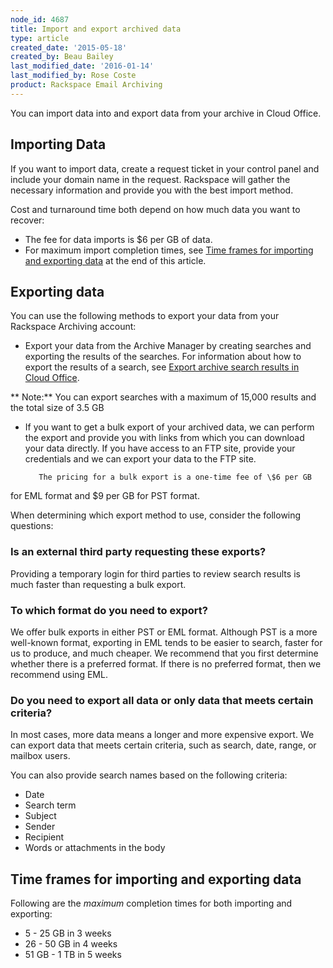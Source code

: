 ```yaml
---
node_id: 4687
title: Import and export archived data
type: article
created_date: '2015-05-18'
created_by: Beau Bailey
last_modified_date: '2016-01-14'
last_modified_by: Rose Coste
product: Rackspace Email Archiving
---
```


You can import data into and export data from your archive in Cloud
Office.

Importing Data
--------------

If you want to import data, create a request ticket in your control
panel and include your domain name in the request. Rackspace will gather
the necessary information and provide you with the best import method.

Cost and turnaround time both depend on how much data you want to
recover:

-   The fee for data imports is \$6 per GB of data.
-   For maximum import completion times, see [Time frames for importing
    and exporting data](#maxtime) at the end of this article.

Exporting data
--------------

You can use the following methods to export your data from your
Rackspace Archiving account:

-   Export your data from the Archive Manager by creating searches and
    exporting the results of the searches. For information about how to
    export the results of a search, see [Export archive search results
    in Cloud
    Office](/how-to/export-archive-search-results-in-cloud-office).

**           Note:** You can export searches with a maximum of 15,000
results and the total size of 3.5 GB

-   If you want to get a bulk export of your archived data, we can
    perform the export and provide you with links from which you can
    download your data directly. If you have access to an FTP site,
    provide your credentials and we can export your data to the
    FTP site.

           The pricing for a bulk export is a one-time fee of \$6 per GB
for EML format and \$9 per GB for PST format.

When determining which export method to use, consider the following
questions:

### **Is an external third party requesting these exports?**

Providing a temporary login for third parties to review search results
is much faster than requesting a bulk export.

### **To which format do you need to export?**

We offer bulk exports in either PST or EML format. Although PST is a
more well-known format, exporting in EML tends to be easier to search,
faster for us to produce, and much cheaper. We recommend that you first
determine whether there is a preferred format. If there is no preferred
format, then we recommend using EML.

### **Do you need to export all data or only data that meets certain criteria?**

In most cases, more data means a longer and more expensive export. We
can export data that meets certain criteria, such as search, date,
range, or mailbox users.

You can also provide search names based on the following criteria:

-   Date
-   Search term
-   Subject
-   Sender
-   Recipient
-   Words or attachments in the body

Time frames for importing and exporting data
------------------------------------------------

Following are the *maximum* completion times for both importing and
exporting:

-   5 - 25 GB in 3 weeks
-   26 - 50 GB in 4 weeks
-   51 GB - 1 TB in 5 weeks


